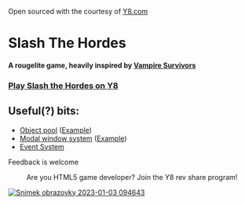 Open sourced with the courtesy of [Y8.com](https://www.y8.com)

# Slash The Hordes
#### A rougelite game, heavily inspired by [Vampire Survivors](https://poncle.itch.io/vampire-survivors)


### [Play Slash the Hordes on Y8](https://www.y8.com/games/slash_the_hordes)


## Useful(?) bits: 
- [Object pool](https://github.com/MartinKral/Slash-The-Hordes/blob/master/assets/Scripts/Services/ObjectPool.ts) ([Example](https://github.com/MartinKral/Slash-The-Hordes/blob/master/assets/Scripts/Game/Items/ItemSpawner.ts))
- [Modal window system](https://github.com/MartinKral/SlashTheHordes/tree/master/assets/Scripts/Services/ModalWindowSystem) ([Example](https://github.com/MartinKral/SlashTheHordes/blob/master/assets/Scripts/Game/ModalWIndows/ChestModalWindow.ts))
- [Event System](https://github.com/MartinKral/SlashTheHordes/tree/master/assets/Scripts/Services/EventSystem) 


Feedback is welcome


<p align="center">Are you HTML5 game developer? Join the Y8 rev share program!<p>

[![Snímek obrazovky 2023-01-03 094643](https://user-images.githubusercontent.com/4499530/210324665-372ec1aa-3553-4795-be36-b864ba0cf8ff.png)](https://www.y8.com/revshare?pk_campaign=SlashTheHordesGit)
